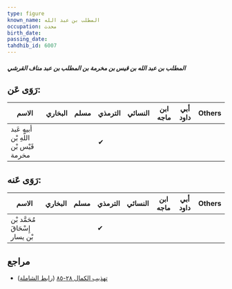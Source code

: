 ```yaml
---
type: figure
known_name: المطلب بن عبد الله
occupation: محدث
birth_date:
passing_date:
tahdhib_id: 6007
---
```

##### المطلب بن عبد الله بن قيس بن مخرمة بن المطلب بن عبد مناف القرشي

## رَوَى عَن:
| الاسم                                 | البخاري | مسلم | الترمذي | النسائي | ابن ماجه | أبي داود | Others |
| ------------------------------------- | ------- | ---- | ------- | ------- | -------- | -------- | ------ |
| أبيه عَبد اللَّهِ بْن قَيْس بْن مخرمة |         |      | ✔       |         |          |          |        |
## رَوَى عَنه:
| الاسم                           | البخاري | مسلم | الترمذي | النسائي | ابن ماجه | أبي داود | Others |
| ------------------------------- | ------- | ---- | ------- | ------- | -------- | -------- | ------ |
| مُحَمَّد بْن إِسْحَاقَ بْن يسار |         |      | ✔       |         |          |          |        |
## مراجع
- [تهذيب الكمال ٢٨-٨٥](obsidian://open?vault=Tahdhib-al-Kamal&file=Figures/٦٠٠٧-المطلب%20بن%20عبد%20الله%20بن%20قيس%20بن%20مخرمة%20بن%20المطلب%20بن%20عبد%20مناف%20القرشي) ([رابط الشاملة](https://shamela.ws/book/3722/15060))